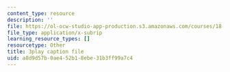 ```yaml
---
content_type: resource
description: ''
file: https://ol-ocw-studio-app-production.s3.amazonaws.com/courses/18-01sc-single-variable-calculus-fall-2010/a8d9d57b0ae452b18ebe31b3ff99a7c4_ShGBRUx2ub8.vtt
file_type: application/x-subrip
learning_resource_types: []
resourcetype: Other
title: 3play caption file
uid: a8d9d57b-0ae4-52b1-8ebe-31b3ff99a7c4
---
```

